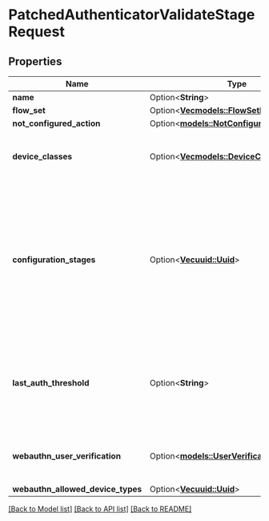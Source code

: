 # PatchedAuthenticatorValidateStageRequest

## Properties

Name | Type | Description | Notes
------------ | ------------- | ------------- | -------------
**name** | Option<**String**> |  | [optional]
**flow_set** | Option<[**Vec<models::FlowSetRequest>**](FlowSetRequest.md)> |  | [optional]
**not_configured_action** | Option<[**models::NotConfiguredActionEnum**](NotConfiguredActionEnum.md)> |  | [optional]
**device_classes** | Option<[**Vec<models::DeviceClassesEnum>**](DeviceClassesEnum.md)> | Device classes which can be used to authenticate | [optional]
**configuration_stages** | Option<[**Vec<uuid::Uuid>**](uuid::Uuid.md)> | Stages used to configure Authenticator when user doesn't have any compatible devices. After this configuration Stage passes, the user is not prompted again. | [optional]
**last_auth_threshold** | Option<**String**> | If any of the user's device has been used within this threshold, this stage will be skipped | [optional]
**webauthn_user_verification** | Option<[**models::UserVerificationEnum**](UserVerificationEnum.md)> | Enforce user verification for WebAuthn devices. | [optional]
**webauthn_allowed_device_types** | Option<[**Vec<uuid::Uuid>**](uuid::Uuid.md)> |  | [optional]

[[Back to Model list]](../README.md#documentation-for-models) [[Back to API list]](../README.md#documentation-for-api-endpoints) [[Back to README]](../README.md)


